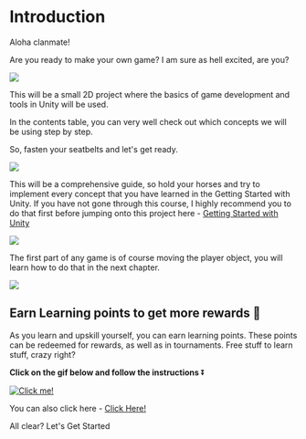 # Introduction

Aloha clanmate!

Are you ready to make your own game? I am sure as hell excited, are you?

![](https://media.giphy.com/media/4QFcVnf41d2Lb5I0MK/giphy.gif)

This will be a small 2D project where the basics of game development and tools in Unity will be used. 

In the contents table, you can very well check out which concepts we will be using step by step.

So, fasten your seatbelts and let's get ready.

![](https://media.giphy.com/media/9G54QEVzMnsnXyPVLW/giphy.gif)

This will be a comprehensive guide, so hold your horses and try to implement every concept that you have learned in the Getting Started with Unity. If you have not gone through this course, I highly recommend you to do that first before jumping onto this project here - [Getting Started with Unity](https://academy.outscal.com/getting-started-with-unity)

![](https://media.giphy.com/media/Db0wfJKA9S4PjnODqB/giphy.gif)

The first part of any game is of course moving the player object, you will learn how to do that in the next chapter.

![](https://media.giphy.com/media/Exo6vvyrL1Q2OECYIV/giphy.gif)

## Earn Learning points to get more rewards 🎁

As you learn and upskill yourself, you can earn learning points. These points can be redeemed for rewards, as well as in tournaments. Free stuff to learn stuff, crazy right?

**Click on the gif below and follow the instructions** ⏬

[![Click me!](https://media.giphy.com/media/zz1v8vjwQwTja/giphy.gif)](https://academy.outscal.com/welcome/build-in-public/assignments)

You can also click here - [Click Here!](https://academy.outscal.com/welcome/build-in-public/assignments)



All clear? Let's Get Started
